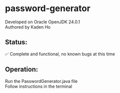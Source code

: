 # password-generator
Developed on Oracle OpenJDK 24.0.1 \
Authored by Kaden Ho
## Status:
✅ Complete and functional, no known bugs at this time

## Operation:
Run the PasswordGenerator.java file \
Follow instructions in the terminal
